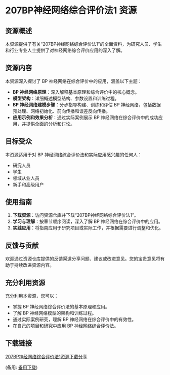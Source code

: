  # 207BP神经网络综合评价法1 资源

 ## 资源概述

 本资源提供了有关“207BP神经网络综合评价法1”的全面资料，为研究人员、学生和行业专业人士提供了对神经网络综合评价应用的深入了解。

 ## 资源内容

 本资源深入探讨了 BP 神经网络在综合评价中的应用，涵盖以下主题：

 * **BP 神经网络原理**：深入解释基本原理和综合评价中的核心概念。
 * **模型架构**：详细概述模型结构、参数设置和训练过程。
 * **BP 神经网络建模步骤**：分步指导构建、训练和评估 BP 神经网络，包括数据预处理、网络初始化、前向传播和误差反向传播。
 * **应用示例和效果分析**：通过实际案例展示 BP 神经网络在综合评价中的成功应用，并提供全面的分析和讨论。

 ## 目标受众

 本资源适用于对 BP 神经网络综合评价法和实际应用感兴趣的任何人：

 * 研究人员
 * 学生
 * 领域从业人员
 * 新手和高级用户

 ## 使用指南

 1. **下载资源**：访问资源仓库并下载“207BP神经网络综合评价法1”。
 2. **学习与理解**：按章节顺序阅读，深入了解 BP 神经网络在综合评价中的应用。
 3. **实践应用**：将指南应用于研究项目或实际工作，并根据需要进行调整和优化。

 ## 反馈与贡献

 欢迎通过资源仓库提供的反馈渠道分享问题、建议或改进意见。您的宝贵意见将有助于持续改进资源内容。

 ## 充分利用资源

 充分利用本资源，您可以：

 * 掌握 BP 神经网络综合评价法的基本原理和应用。
 * 了解 BP 神经网络模型的架构和训练过程。
 * 通过实际案例研究，理解 BP 神经网络在综合评价中的有效性。
 * 在自己的项目和研究中应用 BP 神经网络综合评价法。

 ## 下载链接
 [207BP神经网络综合评价法1资源下载分享](https://pan.quark.cn/s/cd026b343619) 

 (备用: [备用下载](https://pan.baidu.com/s/1_7OYT2hS2Lb9MQBvG1nYHA?pwd=1234))
